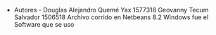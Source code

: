 - Autores -
Douglas Alejandro Quemé Yax 1577318 
Geovanny Tecum Salvador     1506518
 Archivo corrido en Netbeans 8.2
Windows fue el Software que se uso
